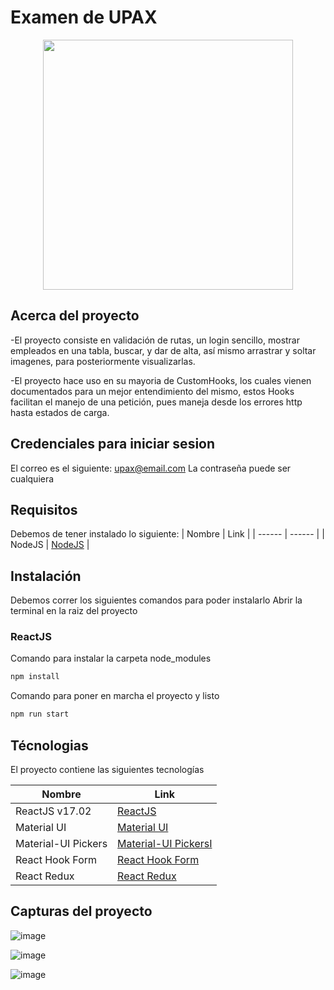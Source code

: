 # Examen de UPAX

<p align="center"><img src="https://upax.com.mx/wp-content/uploads/2020/09/LogoUPAX.png" width="400"></p>

## Acerca del proyecto

-El proyecto consiste en validación de rutas, un login sencillo, mostrar empleados en una tabla, buscar, y  dar de alta, así mismo arrastrar y soltar imagenes, para posteriormente visualizarlas.

-El proyecto hace uso en su mayoria de CustomHooks, los cuales vienen documentados para un mejor entendimiento del mismo, estos Hooks facilitan el manejo de una petición, pues maneja desde los errores http hasta estados de carga.

## Credenciales para iniciar sesion
El correo es el siguiente: upax@email.com
La contraseña puede ser cualquiera 

## Requisitos
Debemos de tener instalado lo siguiente:
| Nombre | Link |
| ------ | ------ |
| NodeJS | [NodeJS](https://nodejs.org/es/) |


## Instalación
Debemos correr los siguientes comandos para poder instalarlo
Abrir la terminal en la raiz del proyecto

### ReactJS
Comando para instalar la carpeta node_modules
```sh
npm install
```

Comando para poner en marcha el proyecto y listo
```sh
npm run start
```

## Técnologias

El proyecto contiene las siguientes tecnologías

| Nombre | Link |
| ------ | ------ |
| ReactJS v17.02 | [ReactJS](https://es.reactjs.org/docs/getting-started.html) |
| Material UI | [Material UI](https://material-ui.com/) |
| Material-UI Pickers | [Material-UI PickersI](https://material-ui-pickers.dev/) |
| React Hook Form | [React Hook Form](https://react-hook-form.com/) |
| React Redux | [React Redux](https://react-redux.js.org/) |

## Capturas del proyecto
![image](https://user-images.githubusercontent.com/59978326/138993841-d27c1842-efee-4127-a767-a8f6d14c5ea8.png)

![image](https://user-images.githubusercontent.com/59978326/138993845-c9ce7326-41cb-417d-88f2-aba04c6d3453.png)

![image](https://user-images.githubusercontent.com/59978326/138993853-6b157d02-5394-4222-8572-03978ed2b40e.png)